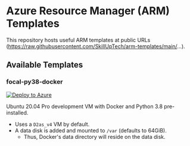 # Azure Resource Manager (ARM) Templates

This repository hosts useful ARM templates at public URLs (https://raw.githubusercontent.com/SkillUpTech/arm-templates/main/...).

## Available Templates

### focal-py38-docker
[![Deploy to Azure](https://aka.ms/deploytoazurebutton)](https://portal.azure.com/#create/Microsoft.Template/uri/https%3A%2F%2Fraw.githubusercontent.com%2FSkillUpTech%2Farm-templates%2Fmain%2Ffocal-py38-docker%2Fazuredeploy.json)

Ubuntu 20.04 Pro development VM with Docker and Python 3.8 pre-installed. 
- Uses a `D2as_v4` VM by default.
- A data disk is added and mounted to `/var` (defaults to 64GiB).
    - Thus, Docker's data directory will reside on the data disk.
